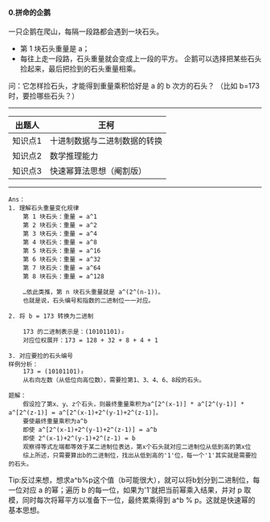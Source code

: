 #### 0.拼命的企鹅

一只企鹅在爬山，每隔一段路都会遇到一块石头。

* 第 1 块石头重量是 a；
* 每往上走一段路，石头重量就会变成上一段的平方。
企鹅可以选择把某些石头捡起来，最后把捡到的石头重量相乘。

问：它怎样捡石头，才能得到重量乘积恰好是 a 的 b 次方的石头？
（比如 b=173 时，要捡哪些石头？）

------

| **出题人** | **王柯**   |
| ---------- | ------------ |
| 知识点1    | 十进制数据与二进制数据的转换 |
| 知识点2    | 数学推理能力 |
| 知识点3    | 快速幂算法思想（阉割版） |

------

```
Ans：
1. 理解石头重量变化规律
    第 1 块石头：重量 = a^1
    第 2 块石头：重量 = a^2
    第 3 块石头：重量 = a^4
    第 4 块石头：重量 = a^8
    第 5 块石头：重量 = a^16
    第 6 块石头：重量 = a^32
    第 7 块石头：重量 = a^64
    第 8 块石头：重量 = a^128

    …依此类推，第 n 块石头重量就是 a^(2^(n-1))。
    也就是说，石头编号和指数的二进制位一一对应。

2. 将 b = 173 转换为二进制

    173 的二进制表示是：(10101101)₂
    对应位权展开：173 = 128 + 32 + 8 + 4 + 1

3. 对应要捡的石头编号
样例分析：
    173 = (10101101)₂
    从右向左数（从低位向高位数），需要捡第1、3、4、6、8段的石头。

题解：
    假设捡了第x、y、z个石头，则最终重量乘积为a^[2^(x-1)] * a^[2^(y-1)] * a^[2^(z-1)] = a^[2^(x-1)+2^(y-1)+2^(z-1)]。
    要使最终重量乘积为a^b
    即使 a^[2^(x-1)+2^(y-1)+2^(z-1)] = a^b
    即使 2^(x-1)+2^(y-1)+2^(z-1) = b
    观察得等式左端都等效于某二进制位表达，第x个石头就对应二进制位从低到高的第x位
    综上所述，只需要算出b的二进制位，找出从低到高的'1'位，每一个'1'其实就是需要捡的石头。
```

Tip:反过来想，想求a^b%p这个值（b可能很大），就可以将b划分到二进制位，每一位对应 a 的幂；遍历 b 的每一位，如果为'1'就把当前幂乘入结果，并对 p 取模，同时每次将幂平方以准备下一位，最终累乘得到 a^b % p。这就是快速幂的基本思想。